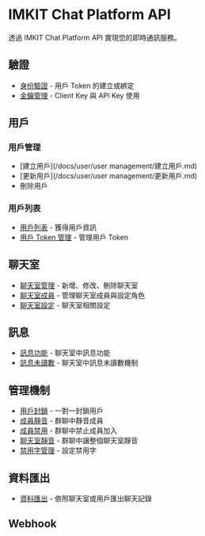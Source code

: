 

# IMKIT Chat Platform API

透過 IMKIT Chat Platform API 實現您的即時通訊服務。

## 驗證

- [身份驗證](/docs/getting-started) - 用戶 Token 的建立或綁定
- [金鑰管理](/docs/getting-started) - Client Key 與 API Key 使用

## 用戶

### 用戶管理

- [建立用戶](/docs/user/user management/建立用戶.md)
- [更新用戶](/docs/user/user management/更新用戶.md)
- 刪除用戶

### 用戶列表



- [用戶列表](/docs/message) - 獲得用戶資訊
- [用戶 Token 管理](/docs/file) - 管理用戶 Token

## 聊天室

- [聊天室管理](/docs/guides) - 新增、修改、刪除聊天室
- [聊天室成員](/docs/troubleshooting) - 管理聊天室成員與設定角色
- [聊天室設定](/docs/troubleshooting) - 聊天室相關設定

## 訊息

- [訊息功能](/docs/guides) - 聊天室中訊息功能
- [訊息未讀數](/docs/troubleshooting) - 聊天室中訊息未讀數機制

## 管理機制

- [用戶封鎖](/docs/guides) - 一對一封鎖用戶
- [成員靜音](/docs/troubleshooting) - 群聊中靜音成員
- [成員禁用](/docs/troubleshooting) - 群聊中禁止成員加入
- [聊天室靜音](/docs/troubleshooting) - 群聊中讓整個聊天室靜音
- [禁用字管理](/docs/troubleshooting) - 設定禁用字

## 資料匯出

- [資料匯出](/docs/guides) - 依照聊天室或用戶匯出聊天記錄

## Webhook
